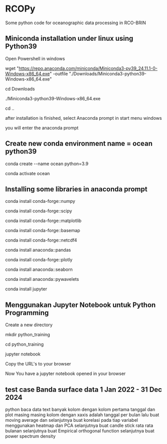 # RCOPy
Some python code for oceanographic data processing in RCO-BRIN

## Miniconda installation under linux using Python39
<p>Open Powershell in windows

wget "https://repo.anaconda.com/miniconda/Miniconda3-py39_24.11.1-0-Windows-x86_64.exe" -outfile "./Downloads/Miniconda3-python39-Windows-x86_64.exe"</p>

cd Downloads

./Miniconda3-python39-Windows-x86_64.exe 

cd ..

after installation is finished, select Anaconda prompt in start menu windows

you will enter the anaconda prompt 

## Create new conda environment name = ocean python39

conda create --name ocean python=3.9

conda activate ocean

## Installing some libraries in anaconda prompt

conda install conda-forge::numpy

conda install conda-forge::scipy

conda install conda-forge::matplotlib

conda install conda-forge::basemap

conda install conda-forge::netcdf4

conda install anaconda::pandas

conda install conda-forge::plotly

conda install anaconda::seaborn

conda install anaconda::pywavelets

conda install jupyter

## Menggunakan Jupyter Notebook untuk Python Programming

Create a new directory

mkdir python_training

cd python_training

jupyter notebook

Copy the URL's to your browser

Now You have a jupyter notebook opened in your browser

## test case Banda surface data 1 Jan 2022 - 31 Dec 2024

python baca data text banyak kolom dengan kolom pertama tanggal dan plot masing masing kolom dengan xaxis adalah tanggal per bulan lalu buat moving average dan selanjutnya buat korelasi pada tiap variabel menggunakan heatmap dan PCA selanjutnya buat candle stick rata rata bulanan selanjutnya buat Empirical orthogonal function selanjutnya buat power spectrum density













